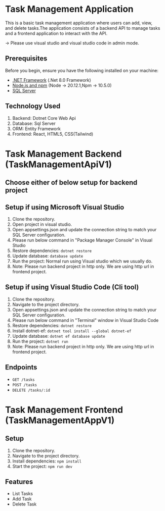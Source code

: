 # Task Management Application
This is a basic task management application where users can add, view, and delete tasks.The application consists of a backend API to manage tasks and a frontend application to interact with the API.

-> Please use visual studio and visual studio code in admin mode.

## Prerequisites

Before you begin, ensure you have the following installed on your machine:

- [.NET Framework](https://dotnet.microsoft.com/en-us/download/dotnet) (.Net 8.0 Framework)
- [Node.js and npm](https://nodejs.org/) (Node -> 20.12.1,Npm -> 10.5.0)
- [SQL Server](https://www.microsoft.com/en-us/sql-server/sql-server-downloads)

## Technology Used
1. Backend: Dotnet Core Web Api
2. Database: Sql Server
3. ORM: Entity Framework
4. Frontend: React, HTML5, CSS(Tailwind)

# Task Management Backend (TaskManagementApiV1)

## Choose either of below setup for backend project

## Setup if using Microsoft Visual Studio
1. Clone the repository.
2. Open project in visual studio.
3. Open appsettings.json and update the connection string to match your SQL Server configuration.
4. Please run below command in "Package Manager Console" in Visual Studio
5. Restore dependencies: `dotnet restore`
6. Update database: `database update`
7. Run the project: Normal run using Visual studio which we usually do.
8. Note: Please run backend project in http only. We are using http url in frontend project.

## Setup if using Visual Studio Code (Cli tool)
1. Clone the repository.
2. Navigate to the project directory.
3. Open appsettings.json and update the connection string to match your SQL Server configuration.
4. Please run below command in "Terminal" window in Visual Studio Code
5. Restore dependencies: `dotnet restore`
6. Install dotnet-ef: `dotnet tool install --global dotnet-ef`
7. Update database: `dotnet ef database update`
8. Run the project: `dotnet run`
9. Note: Please run backend project in http only. We are using http url in frontend project.

## Endpoints
- `GET /tasks`
- `POST /tasks`
- `DELETE /tasks/:id`

# Task Management Frontend (TaskManagementAppV1)

## Setup
1. Clone the repository.
2. Navigate to the project directory.
3. Install dependencies: `npm install`
4. Start the project: `npm run dev`

## Features
- List Tasks
- Add Task
- Delete Task
